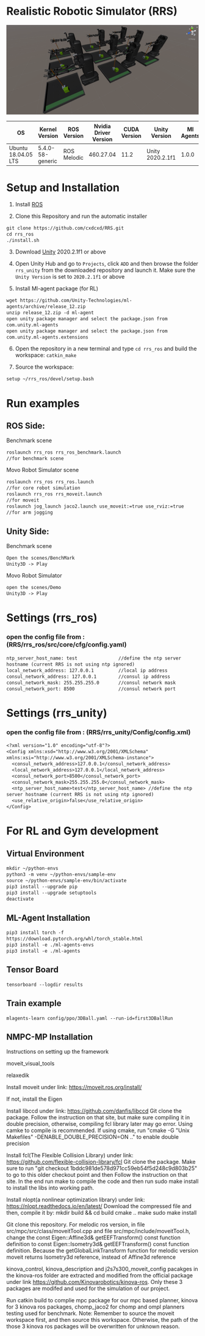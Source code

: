 # Realistic Robotic Simulator (RRS)

![Alt text](sample2.png?raw=true "Title")

| OS  | Kernel Version | ROS Version | Nvidia Driver Version | CUDA Version | Unity Version | Ml Agents
| --- | ----------| ----------- | ------------ | ------------ | ------------ | ------------ 
| Ubuntu 18.04.05 LTS | 5.4.0-58-generic | ROS Melodic | 460.27.04 | 11.2 | Unity 2020.2.1f1 | 1.0.0

<!--# Unity Version
    2020.2.1f1-->
    
<!--# ROS Version
    Ubuntu 18.04
    ROS Melodic-->

# Setup and Installation

1) Install [ROS](http://wiki.ros.org/melodic/Installation/Ubuntu)

2) Clone this Repository and run the automatic installer
```
git clone https://github.com/cxdcxd/RRS.git
cd rrs_ros
./install.sh
```

3) Download [Unity](https://unity3d.com/get-unity/download/archive) 2020.2.1f1 or above

4) Open Unity Hub and go to `Projects`, click `ADD` and then browse the folder `rrs_unity` from the downloaded repository and launch it. Make sure the `Unity Version` is set to `2020.2.1f1` or above

5) Install Ml-agent package (for RL)
```
wget https://github.com/Unity-Technologies/ml-agents/archive/release_12.zip
unzip release_12.zip -d ml-agent
open unity package manager and select the package.json from com.unity.ml-agents
open unity package manager and select the package.json from com.unity.ml-agents.extensions
```

6) Open the repository in a new terminal and type `cd rrs_ros` and build the workspace: `catkin_make`

7) Source the workspace: 
```
setup ~/rrs_ros/devel/setup.bash
```

# Run examples

## ROS Side:
Benchmark scene
```
roslaunch rrs_ros rrs_ros_benchmark.launch                          //for benchmark scene
```
Movo Robot Simulator scene
```
roslaunch rrs_ros rrs_ros.launch                                    //for core robot simulation
roslaunch rrs_ros rrs_moveit.launch                                 //for moveit 
roslaunch jog_launch jaco2.launch use_moveit:=true use_rviz:=true   //for arm jogging 
```

## Unity Side:
Benchmark scene
```
Open the scenes/BenchMark
Unity3D -> Play
```
Movo Robot Simulator
```
open the scenes/Demo
Unity3D -> Play
```

# Settings (rrs_ros) 
### open the config file from : (RRS/rrs_ros/src/core/cfg/config.yaml) 
    ntp_server_host_name: test               //define the ntp server hostname (current RRS is not using ntp ignored)
    local_network_address: 127.0.0.1         //local ip address
    consul_network_address: 127.0.0.1        //consul ip address
    consul_network_mask: 255.255.255.0       //consul network mask
    consul_network_port: 8500                //consul network port
    
# Settings (rrs_unity) 
### open the config file from : (RRS/rrs_unity/Config/config.xml)
    <?xml version="1.0" encoding="utf-8"?>
    <Config xmlns:xsd="http://www.w3.org/2001/XMLSchema" xmlns:xsi="http://www.w3.org/2001/XMLSchema-instance">
      <consul_network_address>127.0.0.1</consul_network_address>
      <local_network_address>127.0.0.1</local_network_address>
      <consul_network_port>8500</consul_network_port>
      <consul_network_mask>255.255.255.0</consul_network_mask>
      <ntp_server_host_name>test</ntp_server_host_name> //define the ntp server hostname (current RRS is not using ntp ignored)
      <use_relative_origin>false</use_relative_origin>
    </Config>
    
# For RL and Gym development
## Virtual Environment  
```
mkdir ~/python-envs
python3 -m venv ~/python-envs/sample-env
source ~/python-envs/sample-env/bin/activate
pip3 install --upgrade pip
pip3 install --upgrade setuptools
deactivate 
```

## ML-Agent Installation 
```
pip3 install torch -f https://download.pytorch.org/whl/torch_stable.html
pip3 install -e ./ml-agents-envs
pip3 install -e ./ml-agents
```

## Tensor Board 
```
tensorboard --logdir results
```  

## Train example
```
mlagents-learn config/ppo/3DBall.yaml --run-id=first3DBallRun
```  
## NMPC-MP Installation

Instructions on setting up the framework


moveit_visual_tools


relaxedik


Install moveit under link: https://moveit.ros.org/install/


If not, install the Eigen


Install libccd under link: https://github.com/danfis/libccd
Git clone the package.
Follow the instruction on that site, but make sure compiling it in double precision, otherwise, compiling fcl library later may go error.
Using camke to compile is recommended. If using cmake, run "cmake -G "Unix Makefiles" -DENABLE_DOUBLE_PRECISION=ON .." to enable double precision


Install fcl(The Flexible Collision Library) under link: https://github.com/flexible-collision-library/fcl
Git clone the package.
Make sure to run "git checkout 1bddc981de578d971cc59eb54f5d248c9d803b25" to go to this older checkout point and then
Follow the instruction on that site. In the end run make to compile the code and then run sudo make install to install the libs into working path.


Install nlopt(a nonlinear optimization library) under link: https://nlopt.readthedocs.io/en/latest/
Download the compressed file and then,
compile it by:
mkdir build && cd build
cmake ..
make
sudo make install


Git clone this repository.
For melodic ros version, in file src/mpc/src/class/moveitTool.cpp and file src/mpc/include/moveitTool.h, change the const Eigen::Affine3d& getEEFTransform() const function definition to const Eigen::Isometry3d& getEEFTransform() const function definition. Because the getGlobalLinkTransform function for melodic version moveit returns Isometry3d reference, instead of Affine3d reference


kinova_control, kinova_description and j2s7s300_moveit_config pacakges in the kinova-ros folder are extracted and modified from the official package under link https://github.com/Kinovarobotics/kinova-ros. Only these 3 packages are modifed and used for the simulation of our project.


Run catkin build to complie mpc package for our mpc based planner, kinova for 3 kinova ros packages, chomp_jaco2 for chomp and ompl planners testing used for benchmark.
Note: Remember to source the moveit workspace first, and then source this workspace. Otherwise, the path of the those 3 kinova ros packages will be overwritten for unknown reason.
